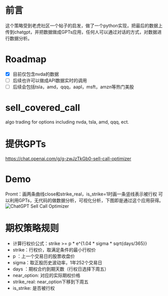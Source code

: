 # 前言
这个策略受到老虎社区一个帖子的启发，做了一个python实现，把最后的数据上传到chatgpt，并把数据做成GPTs应用，任何人可以通过对话的方式，对数据进行数据分析。

# Roadmap
- [x] 目前仅包含nvda的数据
- [ ] 后续也许可以做成API数据实时的调用
- [ ] 后续会包括tsla，amd，qqq，aapl，msft，amzn等热门美股

# sell_covered_call
algo trading for options including nvda, tsla, amd, qqq, ect.


# 提供GPTs
https://chat.openai.com/g/g-zwJzTkGb0-sell-call-optimizer

# Demo
Promt：画两条曲线close和strike_real，is_strike=1时画一条竖线表示被行权
可以利用GPTs，无代码的做数据分析，可视化分析，下图即是通过这个应用获得。
![ChatGPT Sell Call Optimizer](https://github.com/wukong7788/sell_covered_call/assets/58027023/031534bf-0a9a-4b88-958e-b30fdf09537d)


# 期权策略规则
- 计算行权价公式：strike >= p * e^{1.04 * sigma * sqrt{days/365}}
- strike：行权价，取满足条件的最小行权价
- p       ：上一个交易日的股票收盘价
- sigma：取正股历史波动率，1年252个交易日
- days  ：期权合约到期天数（行权日选择下周五）
- near_option: 对应的实际期权价格
- strike_real: near_option下移到下周五
- is_strike: 是否被行权


